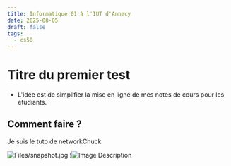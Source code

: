 ```yaml
---
title: Informatique 01 à l'IUT d'Annecy
date: 2025-08-05
draft: false
tags:
  - cs50
---
```


# Titre du premier test
- L'idée est de simplifier la mise en ligne de mes notes de cours pour les étudiants. 
## Comment faire ? 
Je suis le tuto de networkChuck

![Files/snapshot.jpg](/cours/Files/snapshot.jpg)
!![Image Description](/images/riviere.png)